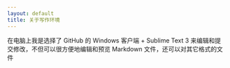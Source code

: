 ```yaml
---
layout: default
title: 关于写作环境
---
```

在电脑上我是选择了 GitHub 的 Windows 客户端 + Sublime Text 3 来编辑和提交修改，不但可以很方便地编辑和预览 Markdown 文件，还可以对其它格式的文件
